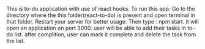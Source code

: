 This is to-do application with use of react hooks. To run this app: Go to the directory where the this folder(react-to-do) is present and open terminal in that folder. Restart your server for better usage. Then type : npm start. it will open an application on port 3000. user will be able to add their tasks in to-do list. after complition, user can mark it complete and delete the task from the list. 
